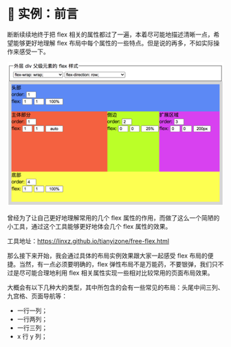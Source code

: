 # 📕 实例：前言

断断续续地终于把 flex 相关的属性都过了一遍，本着尽可能地描述清晰一点，希望能够更好地理解 flex 布局中每个属性的一些特点。但是说的再多，不如实际操作来感受一下。

<img src="image/03-01-01.png" style="zoom:50%;" />

曾经为了让自己更好地理解常用的几个 flex 属性的作用，而做了这么一个简陋的小工具，通过这个工具能够更好地体会几个 flex 属性的效果。

工具地址：https://linxz.github.io/tianyizone/free-flex.html

那么接下来开始，我会通过具体的布局实例效果跟大家一起感受 flex 布局的便捷。当然，有一点必须要明确的，flex 弹性布局不是万能药，不要银弹，我们只不过是尽可能合理地利用 flex 相关属性实现一些相对比较常用的页面布局效果。

大概会有以下几种大的类型，其中所包含的会有一些常见的布局：头尾中间三列、九宫格、页面导航等：

* 一行一列；
* 一行两列；
* 一行三列；
* x 行 y 列；

